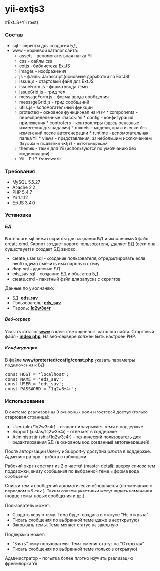 yii-extjs3
==========

#ExtJS+Yii (test)


### Состав

*   sql - скрипты для создания БД
*   www - корневой каталог сайта:
    *   assets - вспомогательная папка Yii
    *   css - файлы css
    *   extjs - библиотека ExtJS
    *   images - изображения
    *   js - файлы Javascript (основные доработки по ExtJS)
      *   issue.js - стартовый файл для ExtJS
      *   issueForm.js - форма ввода темы
      *   issueGrid.js - грид тем
      *   messageForm.js - форма ввода сообщения
      *   messageGrid.js - грид сообщений
      *   utils.js - вспомогательный функции
      *   protected - основной функционал на PHP
        *   components - переопределенные классы Yii
        *   config - конфигурация приложения
        *   controllers - контроллеры (здесь основные изменения для задания)
        *   models - модели, практически без изменений после автогенерации
        *   runtime - вспомогательная папка Yii
        *   views - представления, за небольшим исключением (layouts и подпапки extjs) - автогенерация
    *   themes - темы для Yii (используются по умолчанию без модификации)
    *   Yii - PHP-framework

### Требования

*   MySQL 5.5.27
*   Apache 2.2
*   PHP 5.4.7
*   Yii 1.1.12
*   ExtJS 3.4.0

### Установка

##### БД
В каталоге sql лежат скрипты для создания БД и исполняемый файл create.cmd. Скрипт создает нового пользователя, удаляет БД (если она существует) и создает БД заново.

*   create_user.sql - создание пользователя, отредактировать если необходимо сменить имя пароль и схему.                
*   drop.sql - удаление БД
*   eds_sav.sql - создание БД и объектов БД
*   create.cmd - пакетный файл для запуска с скриптов

Данные по умолчанию:
*   БД: **<u>eds_sav</u>**
*   Пользователь: **<u>eds_sav</u>**
*   Пароль: **<u>1q2w3e4r</u>**
    
##### Веб-сервер
Указать каталог **<u>www</u>** в качестве корневого каталога сайта. Стартовый файл  - **<u>index.php</u>**. На веб-сервере должен быть настроен PHP.

##### Конфигурация
В файле **www/protected/config/const.php** указать параметры подключения к БД:
<pre>
const HOST = 'localhost';
const NAME = 'eds_sav';
const USER = 'eds_sav';
const PASSWORD = '1q2w3e4r';
</pre>

### Использование
В системе реализованы 3 основных роли и гостевой доступ (только стартовая страница):

*   User (alex/1q2w3e4r) - создает и закрывает темы в поддержке
*   Support (justas/1q2w3e4r) - отвечает в поддержке
*   Administratir (ship/1q2w3e4r) - техничеcкий пользователь для редактирования БД (в основном код созданный автогенерацией)</div>

После авторизации User-у и Support-у доступна работа в поддержке. Администратору - работа с таблицами

Рабочий экран состоит из 2-х частей (master-detail): вверху список тем поддержки, внизу сообщения по выбранной теме и форма вода сообщения

Списки тем и сообщений автоматически обновляется (по умочанию с периодом в 5 сек.). Таким оразом участники могут видеть изменения (новые темы, новые сообщения и др.)

Пользователь может:

*   Создать новую тему. Тема будет создана в статусе "Не открыта"
*   Писать сообщения по выбранной теме (даже в неоткрытую)
*   Закрывать темы. Тема меняет статус на закрытую

Поддержка может:

*   "Взять" тему пользователя. Тема сменит статус на "Открытая"
*   Писать сообщения по выбранной теме (только в  открытую)</div>

Администратор - попытка более плотно изучить реализацию фреймворка Yii
